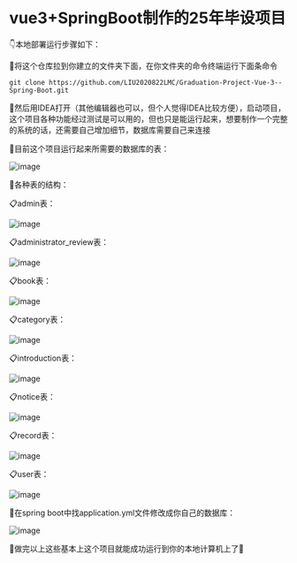# vue3+SpringBoot制作的25年毕设项目
:point_down:本地部署运行步骤如下：

:hammer:将这个仓库拉到你建立的文件夹下面，在你文件夹的命令终端运行下面条命令

`git clone https://github.com/LIU2020822LMC/Graduation-Project-Vue-3--Spring-Boot.git`

:wrench:然后用IDEA打开（其他编辑器也可以，但个人觉得IDEA比较方便），启动项目，这个项目各种功能经过测试是可以用的，但也只是能运行起来，想要制作一个完整的系统的话，还需要自己增加细节，数据库需要自己来连接

:bookmark_tabs:目前这个项目运行起来所需要的数据库的表：

![image](https://github.com/user-attachments/assets/9045bf8e-e8f1-4ec7-a643-249280ad7efc)

:page_facing_up:各种表的结构：

:clipboard:admin表：

![image](https://github.com/user-attachments/assets/41fac095-9e49-493e-8eb6-e76a9a635e44)

:clipboard:administrator_review表：

![image](https://github.com/user-attachments/assets/c649dd31-2a01-464b-add7-4a1a4c629231)

:clipboard:book表：

![image](https://github.com/user-attachments/assets/e9fcdab0-6186-4642-90fe-639fbc9fe574)

:clipboard:category表：

![image](https://github.com/user-attachments/assets/70cd3dfa-1c8f-4921-930f-bef137dfe6f7)

:clipboard:introduction表：

![image](https://github.com/user-attachments/assets/d32a8c1c-9a47-435c-a4cb-999c1391fc44)

:clipboard:notice表：

![image](https://github.com/user-attachments/assets/471231ad-baef-4c7b-94db-b439a232da03)

:clipboard:record表：

![image](https://github.com/user-attachments/assets/7099b193-b187-434a-b88e-6e78aa78975f)

:clipboard:user表：

![image](https://github.com/user-attachments/assets/02edb2b2-ef16-45ae-b309-f1d5f92821e9)

:blue_book:在spring boot中找application.yml文件修改成你自己的数据库：

![image](https://github.com/user-attachments/assets/53311bad-9768-43ef-b101-04447d14f2ea)

:running:做完以上这些基本上这个项目就能成功运行到你的本地计算机上了:tada:










